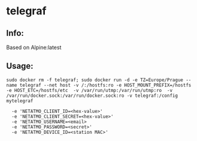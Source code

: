 # telegraf

## Info:
Based on Alpine:latest

## Usage:
`sudo docker rm -f telegraf; sudo docker run -d -e TZ=Europe/Prague --name telegraf --net host -v /:/hostfs:ro -e HOST_MOUNT_PREFIX=/hostfs -e HOST_ETC=/hostfs/etc  -v /var/run/utmp:/var/run/utmp:ro  -v /var/run/docker.sock:/var/run/docker.sock:ro -v telegraf:/config mytelegraf`

```
  -e 'NETATMO_CLIENT_ID=<hex-value>'
  -e 'NETATMO_CLIENT_SECRET=<hex-value>'
  -e 'NETATMO_USERNAME=<email>
  -e 'NETATMO_PASSWORD=<secret>'
  -e 'NETATMO_DEVICE_ID=<station MAC>'
  ```
